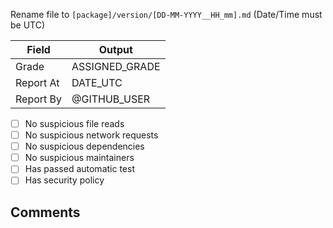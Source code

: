 
Rename file to `[package]/version/[DD-MM-YYYY__HH_mm].md` (Date/Time must be UTC)



| Field | Output |
|----|----|
| Grade | ASSIGNED_GRADE |
| Report At | DATE_UTC |
| Report By | @GITHUB_USER |
    
- [ ] No suspicious file reads
- [ ] No suspicious network requests
- [ ] No suspicious dependencies
- [ ] No suspicious maintainers
- [ ] Has passed automatic test
- [ ] Has security policy

## Comments
> 
